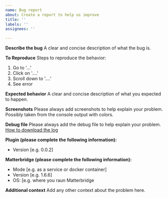```yaml
---
name: Bug report
about: Create a report to help us improve
title: ''
labels: ''
assignees: ''

---
```


**Describe the bug**
A clear and concise description of what the bug is.

**To Reproduce**
Steps to reproduce the behavior:
1. Go to '...'
2. Click on '....'
3. Scroll down to '....'
4. See error

**Expected behavior**
A clear and concise description of what you expected to happen.

**Screenshots**
Please always add screenshots to help explain your problem. Possibly taken from the console output with colors.

**Debug file**
Please always add the debug file to help explain your problem. 
[How to download the log](https://github.com/Luligu/matterbridge/blob/main/README.md#how-to-send-the-debug-log-files) 

**Plugin (please complete the following information):**
 - Version [e.g. 0.0.2]

**Matterbridge (please complete the following information):**
 - Mode [e.g. as a service or docker container]
 - Version [e.g. 1.6.6]
 - OS: [e.g. where you raun Matterbridge

**Additional context**
Add any other context about the problem here.

